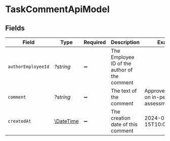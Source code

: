 # TaskCommentApiModel


## Fields

| Field                                                         | Type                                                          | Required                                                      | Description                                                   | Example                                                       |
| ------------------------------------------------------------- | ------------------------------------------------------------- | ------------------------------------------------------------- | ------------------------------------------------------------- | ------------------------------------------------------------- |
| `authorEmployeeId`                                            | *?string*                                                     | :heavy_minus_sign:                                            | The Employee ID of the author of the comment                  |                                                               |
| `comment`                                                     | *?string*                                                     | :heavy_minus_sign:                                            | The text of the comment                                       | Approved based on in-person assessment                        |
| `createdAt`                                                   | [\DateTime](https://www.php.net/manual/en/class.datetime.php) | :heavy_minus_sign:                                            | The creation date of this comment                             | 2024-03-15T10:00:00.000Z                                      |